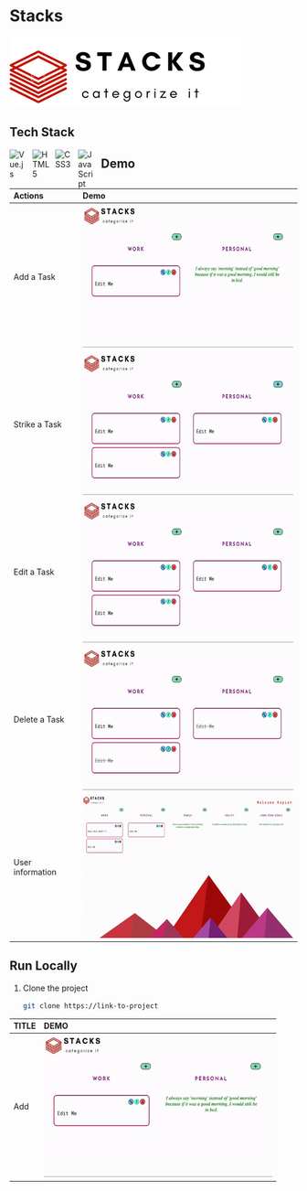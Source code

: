# Stacks

![Logo](https://github.com/kapish-patel/Web-Development/blob/main/Project%20/to-do_app/Stacks/src/assets/Stacks.png)

  ## Tech Stack
  <img align="left" alt="Vue.js" width="30px" style="padding-right:10px;" src="https://cdn.jsdelivr.net/gh/devicons/devicon/icons/vuejs/vuejs-original.svg" />
  <img align="left" alt="HTML5" width="30px" style="padding-right:10px;" src="https://cdn.jsdelivr.net/gh/devicons/devicon/icons/html5/html5-original.svg" />
  <img align="left" alt="CSS3" width="30px" style="padding-right:10px;" src="https://cdn.jsdelivr.net/gh/devicons/devicon/icons/css3/css3-original.svg" />
  <img align="left" alt="JavaScript" width="30px" style="padding-right:10px;" src="https://cdn.jsdelivr.net/gh/devicons/devicon/icons/javascript/javascript-original.svg" />

## Demo

| Actions | Demo  |
| :-------- | :------- |
| Add a Task| <img alt="add task gif" style="height:250px; width:400px;" src="https://github.com/kapish-patel/Web-Development/blob/main/Project%20/Demos/add_task.gif" />     |
| Strike a Task| <img alt="add task gif" style="height:250px; width:400px;" src="https://github.com/kapish-patel/Web-Development/blob/main/Project%20/Demos/strike_task.gif" />     |
| Edit a Task | <img alt="add task gif" style="height:250px; width:400px;" src="https://github.com/kapish-patel/Web-Development/blob/main/Project%20/Demos/edit_task.gif" />     |
| Delete a Task| <img alt="add task gif" style="height:250px; width:400px;" src="https://github.com/kapish-patel/Web-Development/blob/main/Project%20/Demos/delete_task.gif" />     |
| User information | <img alt="add task gif" style="height:250px; width:400px;" src="https://github.com/kapish-patel/Web-Development/blob/main/Project%20/Demos/edit_user.gif" />     |    
<!-- ** Try it here: [Live Demo](https://stacks-todo.vercel.app/) ** -->

## Run Locally

1. Clone the project
   ```bash
   git clone https://link-to-project


| TITLE | DEMO     |
| :-------- | :------- |
| Add | <img alt="add task gif" style="height:250px; width:400px;" src="https://github.com/kapish-patel/Web-Development/blob/main/Project%20/Demos/add_task.gif" /> | 